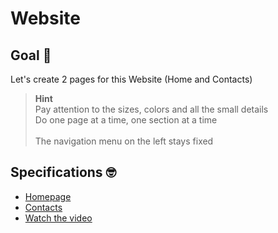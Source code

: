 # Website
## Goal 🥅
Let's create 2 pages for this Website (Home and Contacts)

> **Hint**<br>
> Pay attention to the sizes, colors and all the small details<br>
> Do one page at a time, one section at a time<br>
> <br>
> The navigation menu on the left stays fixed


## Specifications 🤓

* [Homepage](Kelly-index.pdf)
* [Contacts](Kelly-contacts.pdf)
* [Watch the video](Kelly-movie.mov)
